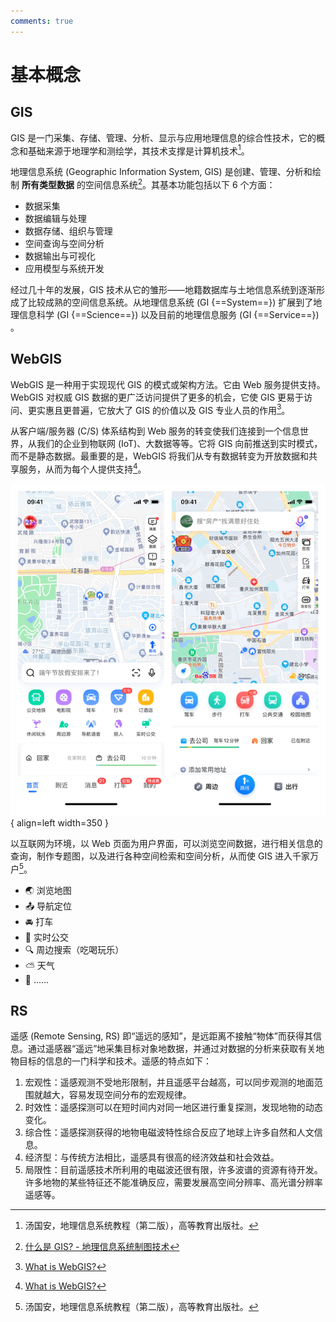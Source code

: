 ```yaml
---
comments: true
---
```


# 基本概念

## GIS

GIS 是一门采集、存储、管理、分析、显示与应用地理信息的综合性技术，它的概念和基础来源于地理学和测绘学，其技术支撑是计算机技术[^1]。

地理信息系统 (Geographic Information System, GIS) 是创建、管理、分析和绘制 **所有类型数据** 的空间信息系统[^2]。其基本功能包括以下 6 个方面：

- 数据采集
- 数据编辑与处理
- 数据存储、组织与管理
- 空间查询与空间分析
- 数据输出与可视化
- 应用模型与系统开发

经过几十年的发展，GIS 技术从它的雏形——地籍数据库与土地信息系统到逐渐形成了比较成熟的空间信息系统。从地理信息系统 (GI {==System==}) 扩展到了地理信息科学 (GI {==Science==}) 以及目前的地理信息服务 (GI {==Service==}) 。

## WebGIS

WebGIS 是一种用于实现现代 GIS 的模式或架构方法。它由 Web 服务提供支持。WebGIS 对权威 GIS 数据的更广泛访问提供了更多的机会，它使 GIS 更易于访问、更实惠且更普遍，它放大了 GIS 的价值以及 GIS 专业人员的作用[^3]。

从客户端/服务器 (C/S) 体系结构到 Web 服务的转变使我们连接到一个信息世界，从我们的企业到物联网 (IoT)、大数据等等。它将 GIS 向前推送到实时模式，而不是静态数据。最重要的是，WebGIS 将我们从专有数据转变为开放数据和共享服务，从而为每个人提供支持[^3]。

![地图服务](concepts.assets/map-service.png){ align=left width=350 }

以互联网为环境，以 Web 页面为用户界面，可以浏览空间数据，进行相关信息的查询，制作专题图，以及进行各种空间检索和空间分析，从而使 GIS 进入千家万户[^1]。

- 🌏 浏览地图
- 📤 导航定位
- 🚘 打车
- 🚌 实时公交
- 🔍 周边搜索（吃喝玩乐）
- ⛅ 天气
- 💪 ……

## RS

遥感 (Remote Sensing, RS) 即“遥远的感知”，是远距离不接触“物体”而获得其信息。通过遥感器“遥远”地采集目标对象地数据，并通过对数据的分析来获取有关地物目标的信息的一门科学和技术。遥感的特点如下：

1. 宏观性：遥感观测不受地形限制，并且遥感平台越高，可以同步观测的地面范围就越大，容易发现空间分布的宏观规律。
2. 时效性：遥感探测可以在短时间内对同一地区进行重复探测，发现地物的动态变化。
3. 综合性：遥感探测获得的地物电磁波特性综合反应了地球上许多自然和人文信息。
4. 经济型：与传统方法相比，遥感具有很高的经济效益和社会效益。
5. 局限性：目前遥感技术所利用的电磁波还很有限，许多波谱的资源有待开发。许多地物的某些特征还不能准确反应，需要发展高空间分辨率、高光谱分辨率遥感等。

[^1]: 汤国安，地理信息系统教程（第二版），高等教育出版社。
[^2]: [什么是 GIS? - 地理信息系统制图技术](https://www.esri.com/zh-cn/what-is-gis/overview)
[^3]: [What is WebGIS?](https://www.esri.com/about/newsroom/insider/web-gis-simply)

